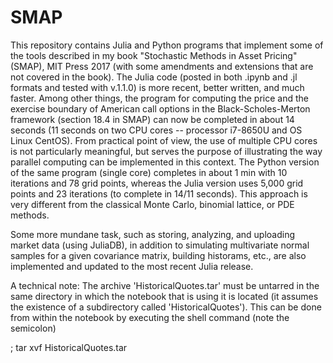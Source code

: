 # SMAP
This repository contains Julia and Python programs that implement some of the tools described in my book "Stochastic Methods in Asset Pricing" (SMAP), MIT Press 2017 (with some amendments and extensions that are not covered in the book). The Julia code (posted in both .ipynb and .jl formats and tested with v.1.1.0) is more recent, better written, and much faster. Among other things, the program for computing the price and the exercise boundary of American call options in the Black-Scholes-Merton framework (section 18.4 in SMAP) can now be completed in about 14 seconds (11 seconds on two CPU cores -- processor i7-8650U and OS Linux CentOS). From practical point of view, the use of multiple CPU cores is not particularly meaningful, but serves the purpose of illustrating the way parallel computing can be implemented in this context. The Python version of the same program (single core) completes in about 1 min with 10 iterations and 78 grid points, whereas the Julia version uses 5,000 grid points and 23 iterations (to complete in 14/11 seconds). This approach is very different from the classical Monte Carlo, binomial lattice, or PDE methods.

Some more mundane task, such as storing, analyzing, and uploading market data (using JuliaDB), in addition to simulating multivariate normal samples for a given covariance matrix, building historams, etc., are also implemented and updated to the most recent Julia release. 

A technical note: The archive 'HistoricalQuotes.tar' must be untarred in the same directory in which the notebook that is using it is located (it assumes the existence of a subdirectory called 'HistoricalQuotes'). This can be done from within the notebook by executing the shell command (note the semicolon)

; tar xvf HistoricalQuotes.tar
